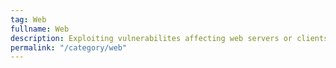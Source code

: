 ```yaml
---
tag: Web
fullname: Web
description: Exploiting vulnerabilites affecting web servers or clients.
permalink: "/category/web"
---
```

